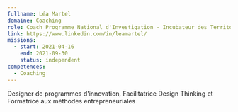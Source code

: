 ```yaml
---
fullname: Léa Martel
domaine: Coaching
role: Coach Programme National d'Investigation - Incubateur des Territoires
link: https://www.linkedin.com/in/leamartel/
missions:
  - start: 2021-04-16
    end: 2021-09-30
    status: independent
competences:
  - Coaching
---
```

Designer de programmes d'innovation, Facilitatrice Design Thinking et Formatrice aux méthodes entrepreneuriales